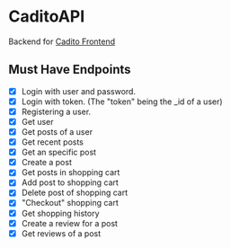 # CaditoAPI
Backend for [Cadito Frontend](https://github.com/andremov/dllo-backend-front-proy1)

## Must Have Endpoints
- [x] Login with user and password.
- [x] Login with token. (The "token" being the _id of a user)
- [x] Registering a user.
- [x] Get user
- [x] Get posts of a user
- [x] Get recent posts
- [x] Get an specific post
- [x] Create a post
- [x] Get posts in shopping cart
- [x] Add post to shopping cart
- [x] Delete post of shopping cart
- [x] "Checkout" shopping cart
- [x] Get shopping history
- [x] Create a review for a post
- [x] Get reviews of a post
